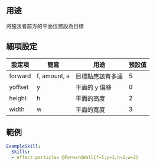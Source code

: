## 用途
將施法者前方的平面位置設為目標


## 細項設定

| 設定項 | 簡寫   | 用途                      | 預設值 |
|-----------|-----------|----------------------------------------------------------------------|---------|
| forward   | f, amount, a | 目標點應該有多遠                         | 5       |
| yoffset   | y         | 平面的 y 偏移       | 0       |
| height    | h         | 平面的高度          | 2       |
| width     | w         | 平面的寬度          | 3       |


## 範例
```yaml
ExampleSkill:
  Skills:
  - effect:particles @ForwardWall{f=5;y=1;h=2;w=2}
```